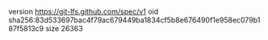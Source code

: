 version https://git-lfs.github.com/spec/v1
oid sha256:83d533697bac4f79ac679449ba1834cf5b8e676490f1e958ec079b187f5813c9
size 26363
